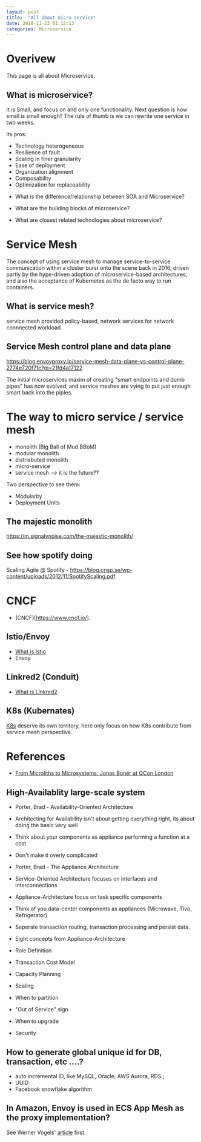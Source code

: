 ```yaml
---
layout: post
title:  "All about micro service"
date: 2018-11-23 01:12:13
categories: Microservice
---
```


# Overivew
This page is all about Microservice. 

## What is microservice?
It is Small, and focus on and only one functionality. Next question is how small is small enough? The rule of thumb is we can rewrite one service in two weeks. 

Its pros:
* Technology heterogeneous
* Resilience of fault
* Scaling in finer granularity
* Ease of deployment
* Organization alignment
* Composability
* Optimization for replaceability 

- What is the difference/relationship between SOA and Microservice?

- What are the building blocks of microservice?

- What are closest related technologies about microservice?


# Service Mesh
The concept of using service mesh to manage service-to-service communication within a cluster burst onto the scene back in 2016, driven partly by the hype-driven adoption of microservice-based architectures, and also the acceptance of Kubernetes as the de facto way to run containers. 

## What is service mesh?
service mesh provided policy-based, network services for network connnected workload 

## Service Mesh control plane and data plane
https://blog.envoyproxy.io/service-mesh-data-plane-vs-control-plane-2774e720f7fc?gi=21fd4a17122

The initial microservices maxim of creating "smart endpoints and dumb pipes" has now evolved, and service meshes are vying to put just enough smart back into the piples. 

# The way to micro service / service mesh
- monolith (Big Ball of Mud BBoM)
- modular monolith
- distrisbuted monolith
- micro-service
- service mesh --> it is the future??

Two perspective to see them:
- Modularity
- Deployment Units

## The majestic monolith
https://m.signalvnoise.com/the-majestic-monolith/

## See how spotify doing 
Scaling Agile @ Spotify - https://blog.crisp.se/wp-content/uploads/2012/11/SpotifyScaling.pdf


# CNCF
- (CNCF)[https://www.cncf.io/]. 

## Istio/Envoy

* [What is Istio](https://istio.io/docs/concepts/what-is-istio/)
* Envoy

## Linkred2 (Conduit)
* [What is Linkred2](https://linkerd.io/2/overview/)

## K8s (Kubernates)
[K8s](https://kubernetes.io/) deserve its own territory, here only focus on how K8s contribute from service mesh perspective. 



# References
* [From Microliths to Microsystems: Jonas Bonér at QCon London](https://www.infoq.com/news/2017/03/microliths-microsystems)

## High-Availablity large-scale system

* Porter, Brad - Availability-Oriented Architecture
 * Architecting for Availability isn't about getting everything right, its about doing the basic very well
 * Think about your components as appliance performing a function at a cost
 * Don't make it overly complicated
 
* Porter, Brad - The Appliance Architecture
 * Service-Oriented Architecture focuses on interfaces and interconnections
 * Appliance-Architecture focus on task specific components
 * Think of you data-center components as appliances (Microwave, Tivo, Refrigerator)
 * Seperate transaction routing, transaction processing and persist data.
 * Eight concepts from Appliance-Architecture
  * Role Definition
  * Transaction Cost Model
  * Capacity Planning
  * Scaling
  * When to partition
  * "Out of Service" sign
  * When to upgrade
  * Security

## How to generate global unique id for DB, transaction, etc ....?
* auto incremental ID, like MySQL, Oracle; AWS Aurora, RDS ;
* UUID
* Facebook snowflake algorithm 

## In Amazon, Envoy is used in ECS App Mesh as the proxy implementation?
See Werner Vogels' [article](https://www.allthingsdistributed.com/2019/03/redefining-application-communications-with-aws-app-mesh.html) first. 




